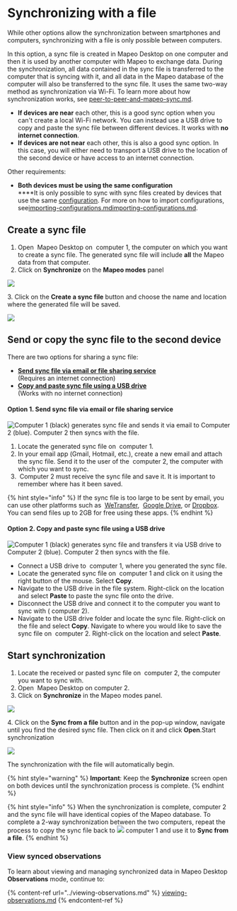 # Synchronizing with a file

While other options allow the synchronization between smartphones and computers, synchronizing with a file is only possible between computers.

In this option, a sync file is created in Mapeo Desktop on one computer and then it is used by another computer with Mapeo to exchange data. During the synchronization, all data contained in the sync file is transferred to the computer that is syncing with it, and all data in the Mapeo database of the computer will also be transferred to the sync file. It uses the same two-way method as synchronization via Wi-Fi. To learn more about how synchronization works, see [peer-to-peer-and-mapeo-sync.md](../../../../overview/about-mapeo/peer-to-peer-and-mapeo-sync.md "mention").

* **If devices are near** each other, this is a good sync option when you can't create a local Wi-Fi network. You can instead use a <img src="../../../../.gitbook/assets/USB_stick_memory.png" alt="" data-size="line" />USB drive to copy and paste the sync file between different devices. It works with <img src="../../../../.gitbook/assets/Computer_no_internet_icon.png" alt="" data-size="line" />**no internet connection**.
* **If devices are not near** <mark style="color:red;"></mark> each other, this is also a good sync option. In this case, you will either need to transport a <img src="../../../../.gitbook/assets/USB_stick_memory.png" alt="" data-size="line" />USB drive to the location of the second device or have access to an <img src="../../../../.gitbook/assets/Computer_internet_icon.png" alt="" data-size="line" />internet connection.&#x20;

Other requirements:&#x20;

* **Both devices must be using the same configuration**\
****It is only possible to sync with sync files created by devices that use the same [configuration](../../../will-mapeo-work-out-of-the-box-for-me/default-configuration.md#about-configurations). For more on how to import configurations, see[importing-configurations.md](../../../mapeo-desktop-installation-setup/importing-configurations.md "mention")[importing-configurations.md](../../../mapeo-mobile-installation-setup/importing-configurations.md "mention").

## Create a sync file

1. Open <img src="../../../../.gitbook/assets/Mapeo_Desktop.png" alt="" data-size="line" /> Mapeo Desktop on <img src="../../../../.gitbook/assets/laptop_icon.png" alt="" data-size="line" /> computer 1, the computer on which you want to create a sync file. The generated sync file will include **all** the Mapeo data from that computer.
2. Click on **Synchronize** on the **Mapeo modes** panel

![](../../../../.gitbook/assets/Md\_Synchronize\_mode.jpg)

3\. Click on the **Create a sync file** button and choose the name and location where the generated file will be saved.

![](../../../../.gitbook/assets/Md\_sync\_create\_syncfile.jpg)

## Send or copy the sync file to the second device

There are two options for sharing a sync file:

* [**Send sync file via email or file sharing service**](synchronizing-with-a-file.md#send-sync-file-via-email-or-file-sharing-service)\
(Requires an <img src="../../../../.gitbook/assets/Computer_internet_icon.png" alt="" data-size="line" />internet connection)
* [**Copy and paste sync file using a USB drive**](synchronizing-with-a-file.md#option-2.-copy-pasting-it-among-different-devices-with-no-internet-connection-you-will-need-a-usb-dr)\
(Works with <img src="../../../../.gitbook/assets/Computer_no_internet_icon.png" alt="" data-size="line" />no internet connection)

#### **Option 1. Send sync file via email or file sharing service**

![Computer 1 (black) generates sync file and sends it via email to Computer 2 (blue).&#x20;
Computer 2 then syncs with the file. ](../../../../.gitbook/assets/Md\_sync\_with\_file\_send\_via\_internet.jpg)

1. Locate the generated sync file on <img src="../../../../.gitbook/assets/laptop_icon.png" alt="" data-size="line" /> computer 1.
2. In your email app (<img src="../../../../.gitbook/assets/Gmail-logo.png" alt="" data-size="line" />Gmail, <img src="../../../../.gitbook/assets/HOTMAIL_icon.jpg" alt="" data-size="line" />Hotmail, etc.), create a new email and attach the sync file. Send it to the user of the <img src="../../../../.gitbook/assets/Laptop_blue_icon.jpg" alt="" data-size="line" /> computer 2, the computer with which you want to sync.
3. <img src="../../../../.gitbook/assets/Laptop_blue_icon.jpg" alt="" data-size="line" /> Computer 2 must receive the sync file and save it. It is important to remember where has it been saved.

{% hint style="info" %}
If the sync file is too large to be sent by email, you can use other platforms such as <img src="../../../../.gitbook/assets/WE_TRANSFER.png" alt="" data-size="line" /> [WeTransfer](https://wetransfer.com), <img src="../../../../.gitbook/assets/drive.png" alt="" data-size="line" /> [Google Drive](https://www.google.com/drive/), or <img src="../../../../.gitbook/assets/DROPBOX.jpg" alt="" data-size="line" />[Dropbox](https://www.dropbox.com). You can send files up to 2GB for free using these apps.
{% endhint %}

#### **Option 2. Copy and paste sync file using a USB drive**

![Computer 1 (black) generates sync file and transfers it via USB drive to Computer 2 (blue).
Computer 2 then syncs with the file.](../../../../.gitbook/assets/Md\_Sync\_with\_file\_via\_USB.jpg)



* Connect a <img src="../../../../.gitbook/assets/USB_stick_memory.png" alt="" data-size="line" />USB drive to <img src="../../../../.gitbook/assets/laptop_icon.png" alt="" data-size="line" /> computer 1, where you generated the sync file.
* Locate the generated sync file on <img src="../../../../.gitbook/assets/laptop_icon.png" alt="" data-size="line" /> computer 1 and click on it using the right button of the mouse. Select **Copy**.
* Navigate to the <img src="../../../../.gitbook/assets/USB_stick_memory.png" alt="" data-size="line" />USB drive in the file system. Right-click on the location and select **Paste** to paste the sync file onto the drive.
* Disconnect the <img src="../../../../.gitbook/assets/USB_stick_memory.png" alt="" data-size="line" />USB drive and connect it to the computer you want to sync with (<img src="../../../../.gitbook/assets/Laptop_blue_icon.jpg" alt="" data-size="line" /> computer 2).
* Navigate to the <img src="../../../../.gitbook/assets/USB_stick_memory.png" alt="" data-size="line" />USB drive folder and locate the sync file. Right-click on the file and select **Copy**. Navigate to where you would like to save the sync file on <img src="../../../../.gitbook/assets/Laptop_blue_icon.jpg" alt="" data-size="line" /> computer 2. Right-click on the location and select **Paste**.

## Start synchronization

1. Locate the received or pasted sync file on <img src="../../../../.gitbook/assets/Laptop_blue_icon.jpg" alt="" data-size="line" /> computer 2, the computer you want to sync with.
2. Open <img src="../../../../.gitbook/assets/Mapeo_Desktop.png" alt="" data-size="line" /> Mapeo Desktop on <img src="../../../../.gitbook/assets/Laptop_blue_icon.jpg" alt="" data-size="line" />computer 2.
3. Click on **Synchronize** in the Mapeo modes panel.

![](../../../../.gitbook/assets/Md\_Synchronize\_mode.jpg)

4\. Click on the **Sync from a file** button and in the pop-up window, navigate until you find the desired sync file. Then click on it and click **Open**.Start synchronization

![](../../../../.gitbook/assets/Md\_sync\_from\_file.jpg)

The synchronization with the file will automatically begin.&#x20;

{% hint style="warning" %}
**Important**: Keep the **Synchronize** screen open on both devices until the synchronization process is complete.
{% endhint %}

{% hint style="info" %}
When the synchronization is complete, <img src="../../../../.gitbook/assets/Laptop_blue_icon.jpg" alt="" data-size="line" />computer 2 and the sync file will have identical copies of the Mapeo database. To complete a 2-way synchronization between the two computers, repeat the process to copy the sync file back to ![](../../../../.gitbook/assets/laptop\_icon.png) computer 1 and use it to **Sync from a file**.
{% endhint %}

### View synced observations

To learn about viewing and managing synchronized data in Mapeo Desktop **Observations** mode, continue to:

{% content-ref url="../viewing-observations.md" %}
[viewing-observations.md](../viewing-observations.md)
{% endcontent-ref %}
